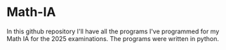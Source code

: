 # Math-IA
In this github repository I'll have all the programs I've programmed for my Math IA for the 2025 examinations.
The programs were written in python.

